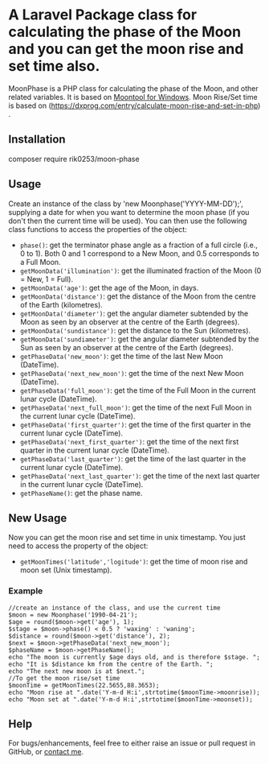 # A Laravel Package class for calculating the phase of the Moon and you can get the moon rise and set time also.

MoonPhase is a PHP class for calculating the phase of the Moon, and other related variables. It is based on [Moontool for Windows](http://www.fourmilab.ch/moontoolw/).
Moon Rise/Set time is based on (https://dxprog.com/entry/calculate-moon-rise-and-set-in-php) .

## Installation

composer require rik0253/moon-phase


## Usage

Create an instance of the class by 'new Moonphase('YYYY-MM-DD');', supplying a date for when you want to determine the moon phase (if you don't then the current time will be used). You can then use the following class functions to access the properties of the object:

 - `phase()`: get the terminator phase angle as a fraction of a full circle (i.e., 0 to 1). Both 0 and 1 correspond to a New Moon, and 0.5 corresponds to a Full Moon.
 - `getMoonData('illumination')`: get the illuminated fraction of the Moon (0 = New, 1 = Full).
 - `getMoonData('age')`: get the age of the Moon, in days.
 - `getMoonData('distance')`: get the distance of the Moon from the centre of the Earth (kilometres).
 - `getMoonData('diameter')`: get the angular diameter subtended by the Moon as seen by an observer at the centre of the Earth (degrees).
 - `getMoonData('sundistance')`: get the distance to the Sun (kilometres).
 - `getMoonData('sundiameter')`: get the angular diameter subtended by the Sun as seen by an observer at the centre of the Earth (degrees).
 - `getPhaseData('new_moon')`: get the time of the last New Moon (DateTime).
 - `getPhaseData('next_new_moon')`: get the time of the next New Moon (DateTime).
 - `getPhaseData('full_moon')`: get the time of the Full Moon in the current lunar cycle (DateTime).
 - `getPhaseData('next_full_moon')`: get the time of the next Full Moon in the current lunar cycle (DateTime).
 - `getPhaseData('first_quarter')`: get the time of the first quarter in the current lunar cycle (DateTime).
 - `getPhaseData('next_first_quarter')`: get the time of the next first quarter in the current lunar cycle (DateTime).
 - `getPhaseData('last_quarter')`: get the time of the last quarter in the current lunar cycle (DateTime).
 - `getPhaseData('next_last_quarter')`: get the time of the next last quarter in the current lunar cycle (DateTime).
 - `getPhaseName()`: get the phase name.

## New Usage

Now you can get the moon rise and set time in unix timestamp. You just need to access the property of the object:
 - `getMoonTimes('latitude','logitude')`: get the time of moon rise and moon set (Unix timestamp).


### Example

	//create an instance of the class, and use the current time
	$moon = new Moonphase('1990-04-21');
	$age = round($moon->get('age'), 1);
	$stage = $moon->phase() < 0.5 ? 'waxing' : 'waning';
	$distance = round($moon->get('distance'), 2);
	$next = $moon->getPhaseData('next_new_moon');
	$phaseName = $moon->getPhaseName();
	echo "The moon is currently $age days old, and is therefore $stage. ";
	echo "It is $distance km from the centre of the Earth. ";
	echo "The next new moon is at $next.";
	//To get the moon rise/set time
	$moonTime = getMoonTimes(22.5655,88.3653);
	echo "Moon rise at ".date('Y-m-d H:i',strtotime($moonTime->moonrise));	
	echo "Moon set at ".date('Y-m-d H:i',strtotime($moonTime->moonset));	



## Help

For bugs/enhancements, feel free to either raise an issue or pull request in GitHub, or [contact me](das.sidd89@gmail.com).